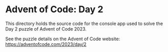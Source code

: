 # Advent of Code: Day 2

This directory holds the source code for the console app used to solve the
Day 2 puzzle of Advent of Code 2023.

See the puzzle details on the Advent of Code website: https://adventofcode.com/2023/day/2
